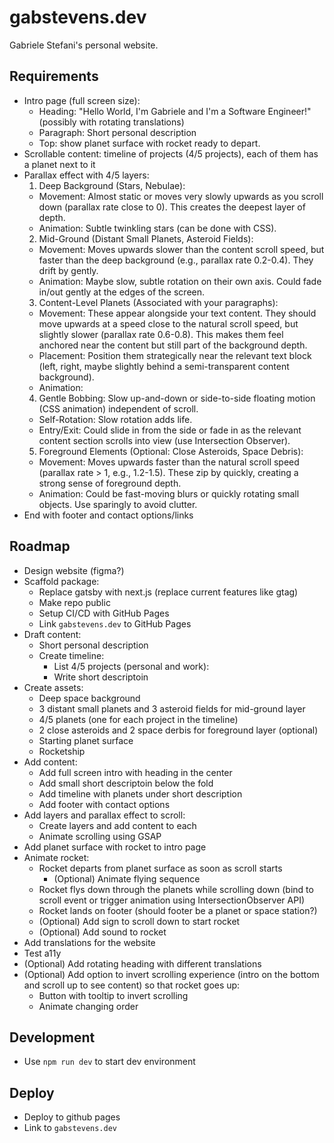 # gabstevens.dev
Gabriele Stefani's personal website.

## Requirements
* Intro page (full screen size):
  * Heading: "Hello World, I'm Gabriele and I'm a Software Engineer!" (possibly with rotating translations)
  * Paragraph: Short personal description
  * Top: show planet surface with rocket ready to depart.
* Scrollable content: timeline of projects (4/5 projects), each of them has a planet next to it
* Parallax effect with 4/5 layers:
  1. Deep Background (Stars, Nebulae):
    * Movement: Almost static or moves very slowly upwards as you scroll down (parallax rate close to 0). This creates the deepest layer of depth.
    * Animation: Subtle twinkling stars (can be done with CSS).
  2. Mid-Ground (Distant Small Planets, Asteroid Fields):
    * Movement: Moves upwards slower than the content scroll speed, but faster than the deep background (e.g., parallax rate 0.2-0.4). They drift by gently.
    * Animation: Maybe slow, subtle rotation on their own axis. Could fade in/out gently at the edges of the screen.
  3. Content-Level Planets (Associated with your paragraphs):
    * Movement: These appear alongside your text content. They should move upwards at a speed close to the natural scroll speed, but slightly slower (parallax rate 0.6-0.8). This makes them feel anchored near the content but still part of the background depth.
    * Placement: Position them strategically near the relevant text block (left, right, maybe slightly behind a semi-transparent content background).
    * Animation:
  4. Gentle Bobbing: Slow up-and-down or side-to-side floating motion (CSS animation) independent of scroll.
    * Self-Rotation: Slow rotation adds life.
    * Entry/Exit: Could slide in from the side or fade in as the relevant content section scrolls into view (use Intersection Observer).
  5. Foreground Elements (Optional: Close Asteroids, Space Debris):
    * Movement: Moves upwards faster than the natural scroll speed (parallax rate > 1, e.g., 1.2-1.5). These zip by quickly, creating a strong sense of foreground depth.
    * Animation: Could be fast-moving blurs or quickly rotating small objects. Use sparingly to avoid clutter.
* End with footer and contact options/links


## Roadmap
* Design website (figma?)
* Scaffold package:
  * Replace gatsby with next.js (replace current features like gtag)
  * Make repo public
  * Setup CI/CD with GitHub Pages
  * Link `gabstevens.dev` to GitHub Pages
* Draft content:
  * Short personal description
  * Create timeline:
    * List 4/5 projects (personal and work):
    * Write short descriptoin
* Create assets:
  * Deep space background
  * 3 distant small planets and 3 asteroid fields for mid-ground layer
  * 4/5 planets (one for each project in the timeline)
  * 2 close asteroids and 2 space derbis for foreground layer (optional)
  * Starting planet surface
  * Rocketship
* Add content:
  * Add full screen intro with heading in the center
  * Add small short descriptoin below the fold
  * Add timeline with planets under short description
  * Add footer with contact options
* Add layers and parallax effect to scroll:
  * Create layers and add content to each
  * Animate scrolling using GSAP
* Add planet surface with rocket to intro page
* Animate rocket:
  * Rocket departs from planet surface as soon as scroll starts
    * (Optional) Animate flying sequence
  * Rocket flys down through the planets while scrolling down (bind to scroll event or trigger animation using IntersectionObserver API)
  * Rocket lands on footer (should footer be a planet or space station?)
  * (Optional) Add sign to scroll down to start rocket
  * (Optional) Add sound to rocket
* Add translations for the website
* Test a11y
* (Optional) Add rotating heading with different translations
* (Optional) Add option to invert scrolling experience (intro on the bottom and scroll up to see content) so that rocket goes up:
  * Button with tooltip to invert scrolling
  * Animate changing order

## Development
* Use `npm run dev` to start dev environment

## Deploy
* Deploy to github pages
* Link to `gabstevens.dev`